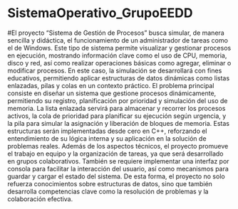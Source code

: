 # SistemaOperativo_GrupoEEDD
#El proyecto “Sistema de Gestión de Procesos” busca simular, de manera sencilla y didáctica, el funcionamiento de un administrador de tareas como el de Windows. Este tipo de sistema permite visualizar y gestionar procesos en ejecución, mostrando información clave como el uso de CPU, memoria, disco y red, así como realizar operaciones básicas como agregar, eliminar o modificar procesos. En este caso, la simulación se desarrollará con fines educativos, permitiendo aplicar estructuras de datos dinámicas como listas enlazadas, pilas y colas en un contexto práctico.
El problema principal consiste en diseñar un sistema que gestione procesos dinámicamente, permitiendo su registro, planificación por prioridad y simulación del uso de memoria. La lista enlazada servirá para almacenar y recorrer los procesos activos, la cola de prioridad para planificar su ejecución según urgencia, y la pila para simular la asignación y liberación de bloques de memoria. Estas estructuras serán implementadas desde cero en C++, reforzando el entendimiento de su lógica interna y su aplicación en la solución de problemas reales.
Además de los aspectos técnicos, el proyecto promueve el trabajo en equipo y la organización de tareas, ya que será desarrollado en grupos colaborativos. También se requiere implementar una interfaz por consola para facilitar la interacción del usuario, así como mecanismos para guardar y cargar el estado del sistema. De esta forma, el proyecto no solo refuerza conocimientos sobre estructuras de datos, sino que también desarrolla competencias clave como la resolución de problemas y la colaboración efectiva.

